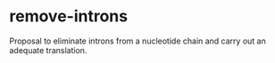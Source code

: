 # remove-introns
Proposal to eliminate introns from a nucleotide chain and carry out an adequate translation.
